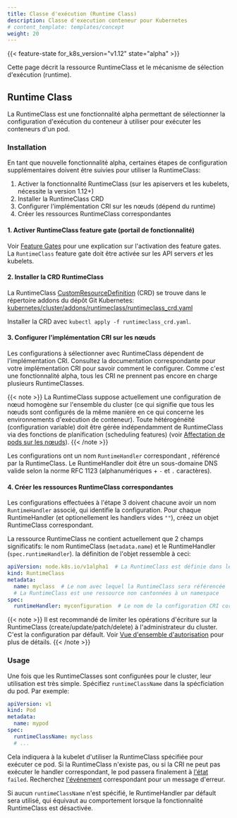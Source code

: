 ```yaml
---
title: Classe d'exécution (Runtime Class)
description: Classe d'execution conteneur pour Kubernetes
# content_template: templates/concept
weight: 20
---
```


<!-- overview -->

{{< feature-state for_k8s_version="v1.12" state="alpha" >}}

Cette page décrit la ressource RuntimeClass et le mécanisme de sélection d'exécution (runtime).




<!-- body -->

## Runtime Class

La RuntimeClass est une fonctionnalité alpha permettant de sélectionner la configuration d'exécution du conteneur
à utiliser pour exécuter les conteneurs d'un pod.

### Installation

En tant que nouvelle fonctionnalité alpha, certaines étapes de configuration supplémentaires doivent
être suivies pour utiliser la RuntimeClass:

1. Activer la fonctionnalité RuntimeClass (sur les apiservers et les kubelets, nécessite la version 1.12+)
2. Installer la RuntimeClass CRD
3. Configurer l'implémentation CRI sur les nœuds (dépend du runtime)
4. Créer les ressources RuntimeClass correspondantes

#### 1. Activer RuntimeClass feature gate (portail de fonctionnalité)

Voir [Feature Gates](/docs/reference/command-line-tools-reference/feature-gates/) pour une explication
sur l'activation des feature gates. La `RuntimeClass` feature gate doit être activée sur les API servers _et_
les kubelets.

#### 2. Installer la CRD RuntimeClass

La RuntimeClass [CustomResourceDefinition][] (CRD) se trouve dans le répertoire addons du dépôt
Git Kubernetes: [kubernetes/cluster/addons/runtimeclass/runtimeclass_crd.yaml][runtimeclass_crd]

Installer la CRD avec `kubectl apply -f runtimeclass_crd.yaml`.

[CustomResourceDefinition]: /docs/tasks/access-kubernetes-api/custom-resources/custom-resource-definitions/
[runtimeclass_crd]: https://github.com/kubernetes/kubernetes/tree/master/cluster/addons/runtimeclass/runtimeclass_crd.yaml


#### 3. Configurer l'implémentation CRI sur les nœuds

Les configurations à sélectionner avec RuntimeClass dépendent de l'implémentation CRI. Consultez
la documentation correspondante pour votre implémentation CRI pour savoir comment le configurer.
Comme c'est une fonctionnalité alpha, tous les CRI ne prennent pas encore en charge plusieurs RuntimeClasses.

{{< note >}}
La RuntimeClass suppose actuellement une configuration de nœud homogène sur l'ensemble du cluster
(ce qui signifie que tous les nœuds sont configurés de la même manière en ce qui concerne les environnements d'exécution de conteneur). Toute hétérogénéité (configuration variable) doit être
gérée indépendamment de RuntimeClass via des fonctions de planification (scheduling features) (voir [Affectation de pods sur les nœuds](/docs/concepts/configuration/assign-pod-node/)).
{{< /note >}}

Les configurations ont un nom `RuntimeHandler` correspondant , référencé par la RuntimeClass.
Le RuntimeHandler doit être un sous-domaine DNS valide selon la norme RFC 1123 (alphanumériques + `-` et `.` caractères).

#### 4. Créer les ressources RuntimeClass correspondantes

Les configurations effectuées à l'étape 3 doivent chacune avoir un nom `RuntimeHandler` associé, qui
identifie la configuration. Pour chaque RuntimeHandler (et optionellement les handlers vides `""`),
créez un objet RuntimeClass correspondant.

La ressource RuntimeClass ne contient actuellement que 2 champs significatifs: le nom RuntimeClass
(`metadata.name`) et le RuntimeHandler (`spec.runtimeHandler`). la définition de l'objet ressemble à ceci:

```yaml
apiVersion: node.k8s.io/v1alpha1  # La RuntimeClass est définie dans le groupe d'API node.k8s.io
kind: RuntimeClass
metadata:
  name: myclass  # Le nom avec lequel la RuntimeClass sera référencée
  # La RuntimeClass est une ressource non cantonnées à un namespace
spec:
  runtimeHandler: myconfiguration  # Le nom de la configuration CRI correspondante
```


{{< note >}}
Il est recommandé de limiter les opérations d'écriture sur la RuntimeClass (create/update/patch/delete) à
l'administrateur du cluster. C'est la configuration par défault. Voir [Vue d'ensemble d'autorisation](/docs/reference/access-authn-authz/authorization/) pour plus de détails.
{{< /note >}}

### Usage

Une fois que les RuntimeClasses sont configurées pour le cluster, leur utilisation est très simple.
Spécifiez `runtimeClassName` dans la spécficiation du pod. Par exemple:

```yaml
apiVersion: v1
kind: Pod
metadata:
  name: mypod
spec:
  runtimeClassName: myclass
  # ...
```

Cela indiquera à la kubelet d'utiliser la RuntimeClass spécifiée pour exécuter ce pod. Si la
RuntimeClass n'existe pas, ou si la CRI ne peut pas exécuter le handler correspondant, le pod passera finalement à
[l'état](/docs/concepts/workloads/pods/pod-lifecycle/#pod-phase) `failed`. Recherchez
[l'événement](/docs/tasks/debug-application-cluster/debug-application-introspection/) correspondant pour un
message d'erreur.

Si aucun `runtimeClassName` n'est spécifié, le RuntimeHandler par défault sera utilisé, qui équivaut
au comportement lorsque la fonctionnalité RuntimeClass est désactivée.


